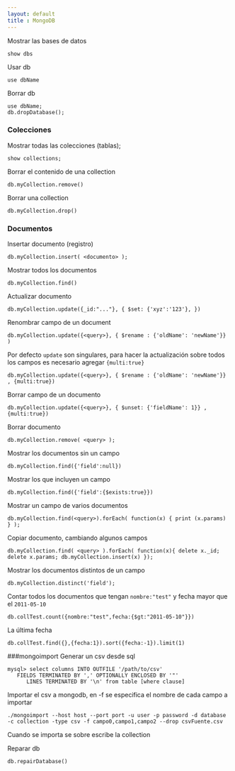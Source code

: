 ```yaml
---
layout: default
title : MongoDB
---
```

Mostrar las bases de datos

    show dbs

Usar db

    use dbName

Borrar db

    use dbName;
    db.dropDatabase();

### Colecciones

Mostrar todas las colecciones (tablas);

	show collections;

Borrar el contenido de una collection

	db.myCollection.remove()

Borrar una collection

	db.myCollection.drop()


### Documentos

Insertar documento (registro)

    db.myCollection.insert( <documento> );

Mostrar todos los documentos

	db.myCollection.find()

Actualizar documento

    db.myCollection.update({_id:"..."}, { $set: {'xyz':'123'}, })

Renombrar campo de un document

    db.myCollection.update({<query>}, { $rename : {'oldName': 'newName'}} )

Por defecto `update` son singulares, para hacer la actualización sobre todos los campos es necesario agregar `{multi:true}`

    db.myCollection.update({<query>}, { $rename : {'oldName': 'newName'}} , {multi:true})

Borrar campo de un documento

    db.myCollection.update({<query>}, { $unset: {'fieldName': 1}} , {multi:true})

Borrar documento

    db.myCollection.remove( <query> );

Mostrar los documentos sin un campo

    db.myCollection.find({'field':null})

Mostrar los que incluyen un campo

    db.myCollection.find({'field':{$exists:true}})

Mostrar un campo de varios documentos

    db.myCollection.find(<query>).forEach( function(x) { print (x.params) } );

Copiar documento, cambiando algunos campos

    db.myCollection.find( <query> ).forEach( function(x){ delete x._id; delete x.params; db.myCollection.insert(x) });

Mostrar los documentos distintos de un campo

    db.myCollection.distinct('field');

Contar todos los documentos que tengan `nombre:"test"` y fecha mayor que el `2011-05-10`

	db.collTest.count({nombre:"test",fecha:{$gt:"2011-05-10"}})

La última fecha

	db.collTest.find({},{fecha:1}).sort({fecha:-1}).limit(1)

###mongoimport
Generar un csv desde sql

	mysql> select columns INTO OUTFILE '/path/to/csv'
	   FIELDS TERMINATED BY ',' OPTIONALLY ENCLOSED BY '"'
	      LINES TERMINATED BY '\n' from table [where clause]

Importar el csv a mongodb, en -f se especifica el nombre de cada campo a importar

	./mongoimport --host host --port port -u user -p password -d database -c collection -type csv -f campo0,campo1,campo2 --drop csvFuente.csv

Cuando se importa se sobre escribe la collection

Reparar db

	db.repairDatabase()
